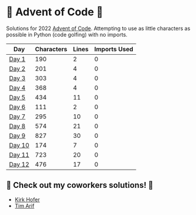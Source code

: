 # 🎄 Advent of Code 🎄

Solutions for 2022 [Advent of Code](http://adventofcode.com/).
Attempting to use as little characters as possible in Python (code golfing) with no imports.

Day | Characters | Lines | Imports Used
--- | --- | --- | ---
[Day 1](https://github.com/nicoleserafino/adventofcode2022/blob/master/day01/day01.py) | 190 | 2 | 0
[Day 2](https://github.com/nicoleserafino/adventofcode2022/blob/master/day02/day02.py) | 201 | 4 | 0
[Day 3](https://github.com/nicoleserafino/adventofcode2022/blob/master/day03/day03.py) | 303 | 4 | 0
[Day 4](https://github.com/nicoleserafino/adventofcode2022/blob/master/day04/day04.py) | 368 | 4 | 0
[Day 5](https://github.com/nicoleserafino/adventofcode2022/blob/master/day05/day05.py) | 434 | 11 | 0
[Day 6](https://github.com/nicoleserafino/adventofcode2022/blob/master/day06/day06.py) | 111 | 2 | 0
[Day 7](https://github.com/nicoleserafino/adventofcode2022/blob/master/day07/day07.py) | 295 | 10 | 0
[Day 8](https://github.com/nicoleserafino/adventofcode2022/blob/master/day08/day08.py) | 574 | 21 | 0
[Day 9](https://github.com/nicoleserafino/adventofcode2022/blob/master/day09/day09.py) | 827 | 30 | 0
[Day 10](https://github.com/nicoleserafino/adventofcode2022/blob/master/day10/day10.py) | 174 | 7 | 0
[Day 11](https://github.com/nicoleserafino/adventofcode2022/blob/master/day11/day11.py) | 723 | 20 | 0
[Day 12](https://github.com/nicoleserafino/adventofcode2022/blob/master/day12/day12.py) | 476 | 17 | 0


## 🤶 Check out my coworkers solutions! 🤶
- [Kirk Hofer](https://github.com/kirkhofer/adventofcode)
- [Tim Arif](https://github.com/timarif/AdventOfCode2022)